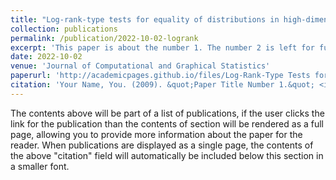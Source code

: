 ```yaml
---
title: "Log-rank-type tests for equality of distributions in high-dimensional spaces"
collection: publications
permalink: /publication/2022-10-02-logrank
excerpt: 'This paper is about the number 1. The number 2 is left for future work.'
date: 2022-10-02
venue: 'Journal of Computational and Graphical Statistics'
paperurl: 'http://academicpages.github.io/files/Log-Rank-Type Tests for Equality of Distributions in High-Dimensional Spaces.pdf'
citation: 'Your Name, You. (2009). &quot;Paper Title Number 1.&quot; <i>Journal 1</i>. 1(1).'
---
```


The contents above will be part of a list of publications, if the user clicks the link for the publication than the contents of section will be rendered as a full page, allowing you to provide more information about the paper for the reader. When publications are displayed as a single page, the contents of the above "citation" field will automatically be included below this section in a smaller font.
